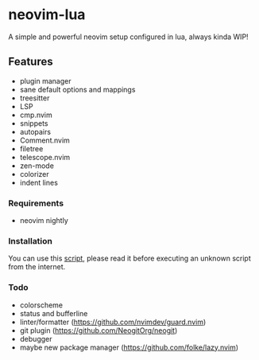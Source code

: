 # neovim-lua

A simple and powerful neovim setup configured in lua, always kinda WIP!

## Features

- plugin manager
- sane default options and mappings
- treesitter
- LSP
- cmp.nvim
- snippets
- autopairs
- Comment.nvim
- filetree
- telescope.nvim
- zen-mode
- colorizer
- indent lines

### Requirements

- neovim nightly

### Installation

You can use this [script](https://github.com/jasper-schnabel/dotfiles/blob/main/.local/share/bin/installation/install-neovim), please read it before executing an unknown script from the internet.

### Todo

- colorscheme
- status and bufferline
- linter/formatter (https://github.com/nvimdev/guard.nvim)
- git plugin (https://github.com/NeogitOrg/neogit)
- debugger
- maybe new package manager (https://github.com/folke/lazy.nvim)
